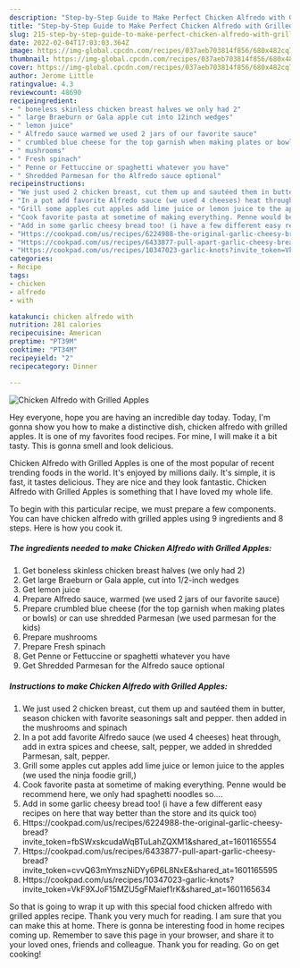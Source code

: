 ```yaml
---
description: "Step-by-Step Guide to Make Perfect Chicken Alfredo with Grilled Apples"
title: "Step-by-Step Guide to Make Perfect Chicken Alfredo with Grilled Apples"
slug: 215-step-by-step-guide-to-make-perfect-chicken-alfredo-with-grilled-apples
date: 2022-02-04T17:03:03.364Z
image: https://img-global.cpcdn.com/recipes/037aeb703814f856/680x482cq70/chicken-alfredo-with-grilled-apples-recipe-main-photo.jpg
thumbnail: https://img-global.cpcdn.com/recipes/037aeb703814f856/680x482cq70/chicken-alfredo-with-grilled-apples-recipe-main-photo.jpg
cover: https://img-global.cpcdn.com/recipes/037aeb703814f856/680x482cq70/chicken-alfredo-with-grilled-apples-recipe-main-photo.jpg
author: Jerome Little
ratingvalue: 4.3
reviewcount: 48690
recipeingredient:
- " boneless skinless chicken breast halves we only had 2"
- " large Braeburn or Gala apple cut into 12inch wedges"
- " lemon juice"
- " Alfredo sauce warmed we used 2 jars of our favorite sauce"
- " crumbled blue cheese for the top garnish when making plates or bowls or can use shredded Parmesan we used parmesan for the kids"
- " mushrooms"
- " Fresh spinach"
- " Penne or Fettuccine or spaghetti whatever you have"
- " Shredded Parmesan for the Alfredo sauce optional"
recipeinstructions:
- "We just used 2 chicken breast, cut them up and sautéed them in butter, season chicken with favorite seasonings salt and pepper. then added in the mushrooms and spinach"
- "In a pot add favorite Alfredo sauce (we used 4 cheeses) heat through, add in extra spices and cheese, salt, pepper, we added in shredded Parmesan, salt, pepper."
- "Grill some apples cut apples add lime juice or lemon juice to the apples (we used the ninja foodie grill,)"
- "Cook favorite pasta at sometime of making everything. Penne would be recommend here, we only had spaghetti noodles so...."
- "Add in some garlic cheesy bread too! (i have a few different easy recipes on here that way better than the store and its quick too)"
- "Https://cookpad.com/us/recipes/6224988-the-original-garlic-cheesy-bread?invite_token=fbSWxskcudaWqBTuLahZQXM1&amp;shared_at=1601165554"
- "Https://cookpad.com/us/recipes/6433877-pull-apart-garlic-cheesy-bread?invite_token=cvvQ63mYmszNiDYy6P6L8NxE&amp;shared_at=1601165595"
- "Https://cookpad.com/us/recipes/10347023-garlic-knots?invite_token=VkF9XJoF15MZU5gFMaief1rK&amp;shared_at=1601165634"
categories:
- Recipe
tags:
- chicken
- alfredo
- with

katakunci: chicken alfredo with 
nutrition: 281 calories
recipecuisine: American
preptime: "PT39M"
cooktime: "PT34M"
recipeyield: "2"
recipecategory: Dinner

---
```



![Chicken Alfredo with Grilled Apples](https://img-global.cpcdn.com/recipes/037aeb703814f856/680x482cq70/chicken-alfredo-with-grilled-apples-recipe-main-photo.jpg)

Hey everyone, hope you are having an incredible day today. Today, I'm gonna show you how to make a distinctive dish, chicken alfredo with grilled apples. It is one of my favorites food recipes. For mine, I will make it a bit tasty. This is gonna smell and look delicious.



Chicken Alfredo with Grilled Apples is one of the most popular of recent trending foods in the world. It's enjoyed by millions daily. It's simple, it is fast, it tastes delicious. They are nice and they look fantastic. Chicken Alfredo with Grilled Apples is something that I have loved my whole life.


To begin with this particular recipe, we must prepare a few components. You can have chicken alfredo with grilled apples using 9 ingredients and 8 steps. Here is how you cook it.

<!--inarticleads1-->

##### The ingredients needed to make Chicken Alfredo with Grilled Apples:

1. Get  boneless skinless chicken breast halves (we only had 2)
1. Get  large Braeburn or Gala apple, cut into 1/2-inch wedges
1. Get  lemon juice
1. Prepare  Alfredo sauce, warmed (we used 2 jars of our favorite sauce)
1. Prepare  crumbled blue cheese (for the top garnish when making plates or bowls) or can use shredded Parmesan (we used parmesan for the kids)
1. Prepare  mushrooms
1. Prepare  Fresh spinach
1. Get  Penne or Fettuccine or spaghetti whatever you have
1. Get  Shredded Parmesan for the Alfredo sauce optional




<!--inarticleads2-->

##### Instructions to make Chicken Alfredo with Grilled Apples:

1. We just used 2 chicken breast, cut them up and sautéed them in butter, season chicken with favorite seasonings salt and pepper. then added in the mushrooms and spinach
1. In a pot add favorite Alfredo sauce (we used 4 cheeses) heat through, add in extra spices and cheese, salt, pepper, we added in shredded Parmesan, salt, pepper.
1. Grill some apples cut apples add lime juice or lemon juice to the apples (we used the ninja foodie grill,)
1. Cook favorite pasta at sometime of making everything. Penne would be recommend here, we only had spaghetti noodles so....
1. Add in some garlic cheesy bread too! (i have a few different easy recipes on here that way better than the store and its quick too)
1. Https://cookpad.com/us/recipes/6224988-the-original-garlic-cheesy-bread?invite_token=fbSWxskcudaWqBTuLahZQXM1&amp;shared_at=1601165554
1. Https://cookpad.com/us/recipes/6433877-pull-apart-garlic-cheesy-bread?invite_token=cvvQ63mYmszNiDYy6P6L8NxE&amp;shared_at=1601165595
1. Https://cookpad.com/us/recipes/10347023-garlic-knots?invite_token=VkF9XJoF15MZU5gFMaief1rK&amp;shared_at=1601165634




So that is going to wrap it up with this special food chicken alfredo with grilled apples recipe. Thank you very much for reading. I am sure that you can make this at home. There is gonna be interesting food in home recipes coming up. Remember to save this page in your browser, and share it to your loved ones, friends and colleague. Thank you for reading. Go on get cooking!
